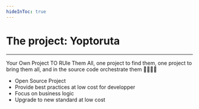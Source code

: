 ```yaml
---
hideInToc: true
---
```

# The project: Yoptoruta

---

Your Own Project TO RUle Them All, one project to find them, one project to bring them all, and in the source code orchestrate them 🧙💍🧝🔁

- Open Source Project
- Provide best practices at low cost for developper
- Focus on business logic
- Upgrade to new standard at low cost

<!--
Catch-phrase inspired by The Ring from The Lord of the Rings
A set of tool to help developper to setup and use best pratices.
- Code generation
- Pre-defined environment
- Scripts
- Modern technologies
- Monorepo
-->